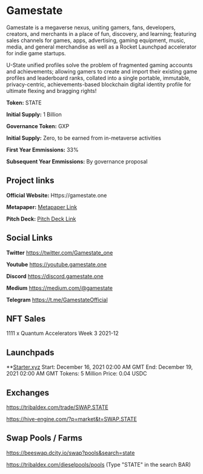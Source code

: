 # Gamestate
Gamestate is a megaverse nexus, uniting gamers, fans, developers, creators, and merchants in a place of fun, discovery, and learning; featuring sales channels for games, apps, advertising, gaming equipment, music, media, and general merchandise as well as a Rocket Launchpad accelerator for indie game startups.

U-State unified profiles solve the problem of fragmented gaming accounts and achievements; allowing gamers to create and import their existing game profiles and leaderboard ranks, collated into a single portable, immutable, privacy-centric, achievements-based blockchain digital identity profile for ultimate flexing and bragging rights!

**Token:** STATE

**Initial Supply:** 1 Billion

**Governance Token:** GXP

**Initial Supply:** Zero, to be earned from in-metaverse activities

**First Year Emmissions:** 33%

**Subsequent Year Emmissions:** By governance proposal  

## Project links
**Official Website:** Https://gamestate.one

**Metapaper:** [Metapaper Link](https://s3.ap-southeast-1.amazonaws.com/defiforyou.uk/Gamestate-metapaper-20211208.pdf)

**Pitch Deck:** [Pitch Deck Link](https://docs.google.com/presentation/d/1RnP4BVUzkm8dxNpl9WijcnW4WF5uRqzt/present?slide=id.p1)

## Social Links
**Twitter** https://twitter.com/Gamestate_one

**Youtube** https://youtube.gamestate.one

**Discord** https://discord.gamestate.one

**Medium** https://medium.com/@gamestate

**Telegram** https://t.me/GamestateOfficial

## NFT Sales

1111 x Quantum Accelerators
Week 3 2021-12

## Launchpads

**[Starter.xyz](https://starter.investments/#/pool/33)
Start: December 16, 2021 02:00 AM GMT
End: December 19, 2021 02:00 AM GMT
Tokens: 5 Million
Price: 0.04 USDC


## Exchanges

https://tribaldex.com/trade/SWAP.STATE

https://hive-engine.com/?p=market&t=SWAP.STATE

## Swap Pools / Farms

https://beeswap.dcity.io/swap?pools&search=state

https://tribaldex.com/dieselpools/pools (Type "STATE" in the search BAR)
